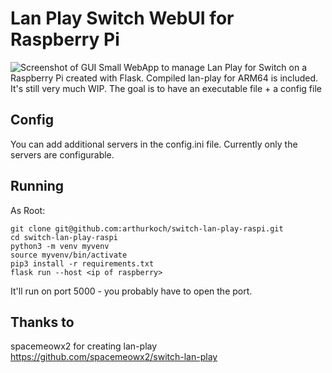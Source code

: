 # Lan Play Switch WebUI for Raspberry Pi
![Screenshot of GUI](https://github.com/arthurkoch/switch-lan-play-raspi/blob/main/screenshot.png)
Small WebApp to manage Lan Play for Switch  on a Raspberry Pi created with Flask.
Compiled lan-play for ARM64 is included.
It's still very much WIP.
The goal is to have an executable file + a config file


## Config

You can add additional servers in the config.ini file.
Currently only the servers are configurable. 


## Running
As Root:

    git clone git@github.com:arthurkoch/switch-lan-play-raspi.git
    cd switch-lan-play-raspi
    python3 -m venv myvenv
    source myvenv/bin/activate
    pip3 install -r requirements.txt
    flask run --host <ip of raspberry>
    

It'll run on port 5000 - you probably have to open the port.

## Thanks to
spacemeowx2 for creating lan-play
https://github.com/spacemeowx2/switch-lan-play

